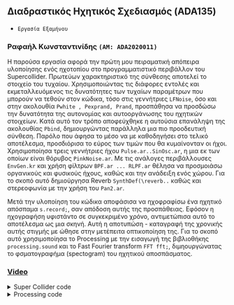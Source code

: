 ## Διαδραστικός Ηχητικός Σχεδιασμός (ADA135)
- `Eργασία Εξαμήνου`

### Ραφαήλ Κωνσταντινίδης `(ΑΜ: ADA2020011)` 

H παρούσα εργασία αφορά την πρώτη μου πειραματική απόπειρα υλοποίησης ενός ηχοτοπίου στο προγραμματιστικό περιβάλλον του Supercollider.
Πρωτεύων χαρακτηριστικό της σύνθεσης αποτελεί το στοιχείο του τυχαίου. Χρησιμοποιώντας τις διάφορες εντολές και εκμεταλλευόμενος τις δυνατότητες 
των τυχαίων παραμέτρων που μπορούν να τεθούν στον κώδικα, τόσο στις γεννήτριες `LFNoise`, όσο και στην ακολουθία `Pwhite , Pexprand, Prand`,
προσπάθησα να προσδώσω την δυνατότητα της αυτονομίας και αυτοοργάνωσης του ηχητικών στοιχείων. Kατά αυτό τον τρόπο αποφεύχθηκε η αυτούσια 
επανάληψη της ακολουθίας `Pbind`, δημιουργώντας παράλληλα μια πιο προοδευτική σύνθεση. Παρόλο που άφησα το μέσο να με καθοδηγήσει στο
τελικό αποτέλεσμα, προσδιόρισα το εύρος των τιμών που θα κυμαίνονταν οι ήχοι. Χρησιμοποίησα τρεις γεννήτριες ήχου `Pulse.ar..SinOsc.ar`,
η μια εκ των οποίων είναι θόρυβος `PinkNoise.ar`. Με τις ανάλογες περιβάλλουσες `EnvGen.kr` και χρήση φίλτρων `BPF.ar ... RLPF.ar`
θέλησα να προσμοιάσω οργανικούς και φυσικούς ήχους, καθώς και την ανάδειξη ενός χώρου. Για το σκοπό αυτό δημιούργησα Reverb `SynthDef(\reverb..`
καθώς και στερεοφωνία με την χρήση του `Pan2.ar`.

Mετά την υλοποίηση του κώδικα αποφάσισα να ηχοφραφίσω ένα ηχητικό απόσπαμα `s.record;`, σαν απόδοση αυτής της προσπάθειας. Εφόσον η ηχογραφήση υφιστάντο 
σε συγκεκριμένο χρόνο, αντιμετώπισα αυτό το αποτέλεσμα ως μια σκηνή. Αυτή η  αποτυπώση - καταγραφή της χρονικής αυτής στιγμής με ώθησε στην μετέπειτα οπτικοποίηση της. 
Για το σκοπό αυτό χρησιμοποίησα το Processing με την εισαγωγή της βιβλιοθήκης `processing.sound` και το Fast Fourier transform `FFT fft;`, διμηουργώνατας το 
φσματογραφήμα (spectogram) του ηχητικού αποσπάσματος.

### [Video](https://1drv.ms/v/s!AjVIyz1h0tNBhkLIDxcqg5VnSngE)

<details>
  <summary>Super Collider code</summary>

``` sclang
s.meter;
s.plotTree;
(
SynthDef(\synthP, {
	arg atk =2 , sus =0, rel=5, c1=1, c2=(-1),
	freq = 500, cfmin = 500, cfmax=2000, rqmin = 0.1,rqmax = 0.2, amp =1, detune=0.2,pan=0, out=0;
	var sig, env;
	env = EnvGen.kr(Env([0,1,1,0],[atk, sus, rel],[c1,0,c2]),doneAction:2);
	sig = Pulse.ar(freq* {LFNoise1.kr(0.5,detune).midiratio});
	sig = BPF.ar(sig,{LFNoise1.kr(0.2).exprange(cfmin,cfmax)},
		             {LFNoise1.kr(0.1).exprange(rqmin,rqmax)});
        sig = Pan2.ar(sig, pan);
	sig = sig * env * amp;
	Out.ar(out, sig);
}).add;

SynthDef(\pad,{
	arg freq = 440, atk= 0.005, rel = 0.3, amp = 1, pan=0, out = 0;
	var sig, env;
	sig = SinOsc.ar([freq,freq-223,4]);
	env = EnvGen.kr(Env.new([0,1,0],[atk,rel],[1,-1]),doneAction:2);
	sig = Pan2.ar(sig, pan, amp);
	sig = sig * env;
	Out.ar(out, sig);
}).add;

SynthDef(\noise,{
	arg out = 0 ;
        var sig;
	sig = PinkNoise.ar(0.5!2);
	2.do{sig = RLPF.ar(sig,LFNoise2.kr(0.5).exprange(100,5000))};
    Out.ar(out,sig);
}).add;

SynthDef(\reverb,{
	arg in, predelay = 0.1, revtime = 3, lpf = 4500, mix = 1, amp=1, out=0;
	var dry, wet, temp, sig;
	dry = In.ar(in,2);
	temp = In.ar(in,2);
	wet = 0;
	temp = DelayN.ar(temp, 0, 2, predelay);
	16.do{
		temp = AllpassN.ar(temp, 0.05, {Rand(0.001,0.05)}!2, revtime);
		temp = LPF.ar(temp, lpf);
		wet = wet + temp;
	};
	sig = XFade2.ar(dry,wet,mix*2-1,amp);
	Out.ar(out,sig);
}).add;
)
~reverbBus = Bus.audio(s,2);
~reverbSynth = Synth(\reverb,[\in,~reverbBus]);

(
~ambient = Pbind(
    \instrument, \pad,
    \dur, Pwhite(0.05, 0.5, inf),
	\midinote, 33,
	\harmonic, Pexprand(1, 80, inf).round,
	\atk, Pwhite(2.0, 3.0, inf),
	\rel, Pwhite(5.0, 3.0, inf),
	\atk, Pwhite(2.0, 3.0, inf),
	\amp, Pkey(\harmonic)*0.5,
	\pan, Pwhite(-0.8, 0.8, inf),
	\out, ~reverbBus
).play;
)

~ambient.stop;

~wind = Synth(\noise,[\out, ~reverbBus]);

~wind.free;

(
~drum =  Pbind(
	\instrument, \synthP,
	\dur,Prand([1,0.5],inf),
	\freq,Prand([0.4,8],inf),
	\detune,Pwhite(0,0.1,inf),
	\rqmin,0.005,
	\rqmax,0.008,
	\cfmin,Prand((Scale.minor.degrees+64).midicps,inf)*Prand([0.5,1,2,4],inf),
	\cfmax,Pkey(\cfmin)*Pwhite(1.008,1.025,inf),
	\atk, 3,
	\sus,1,
	\rel,5,
	\amp,7,
	\pan, Pwhite(-0.8, 0.8, inf),
	\out, ~reverbBus
).play;
)
~drum.stop;

s.record;
s.stopRecording;
 ``` 
  </details>
 
 <details>
  <summary>Processing code</summary>

```java 
import processing.sound.*;
SoundFile track;
FFT fft;       
int bands = 8192;
float[] spectrum = new float[bands]; 
float angle= -QUARTER_PI*3;

void setup()
{
  surface.setLocation(200,height/5);
  size(1000, 1000);
  background(0);
  fft = new FFT(this, bands);
  track = new SoundFile(this, "SuperC.aiff");
  track.loop();
  fft.input(track);
}
void draw() {
  fft.analyze();
  translate(width/2, height/2);
  rotate(angle);
  for (int i = 0; i<bands; i++)
    {
    strokeWeight(3);
    spectrum[i] = fft.spectrum[i]*25;
    stroke(255,spectrum[i]*255);  
    point(i,i);
    }
  angle += PI/(256*4)*0.1605; 
   
  if( angle >= QUARTER_PI*5){
    background(0);
    angle = -QUARTER_PI*3;
  }
}
  ```
  </details>
